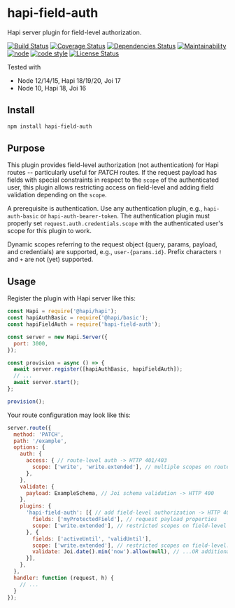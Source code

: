 # hapi-field-auth

Hapi server plugin for field-level authorization.

[![Build Status](https://travis-ci.org/frankthelen/hapi-field-auth.svg?branch=master)](https://travis-ci.org/frankthelen/hapi-field-auth)
[![Coverage Status](https://coveralls.io/repos/github/frankthelen/hapi-field-auth/badge.svg?branch=master)](https://coveralls.io/github/frankthelen/hapi-field-auth?branch=master)
[![Dependencies Status](https://david-dm.org/frankthelen/hapi-field-auth.svg)](https://david-dm.org/frankthelen/hapi-field-auth)
[![Maintainability](https://api.codeclimate.com/v1/badges/9a28b9cc8e829ae17a80/maintainability)](https://codeclimate.com/github/frankthelen/hapi-field-auth/maintainability)
[![node](https://img.shields.io/node/v/hapi-field-auth.svg)]()
[![code style](https://img.shields.io/badge/code_style-airbnb-brightgreen.svg)](https://github.com/airbnb/javascript)
[![License Status](http://img.shields.io/npm/l/hapi-field-auth.svg)]()

Tested with

* Node 12/14/15, Hapi 18/19/20, Joi 17
* Node 10, Hapi 18, Joi 16

## Install

```bash
npm install hapi-field-auth
```

## Purpose

This plugin provides field-level authorization (not authentication)
for Hapi routes -- particularly useful for *PATCH* routes.
If the request payload has fields with special constraints
in respect to the `scope` of the authenticated user,
this plugin allows restricting access on field-level
and adding field validation depending on the `scope`.

A prerequisite is authentication.
Use any authentication plugin, e.g., `hapi-auth-basic` or `hapi-auth-bearer-token`.
The authentication plugin must properly set `request.auth.credentials.scope`
with the authenticated user's scope for this plugin to work.

Dynamic scopes referring to the request object (query, params, payload, and credentials)
are supported, e.g., `user-{params.id}`. Prefix characters `!` and `+` are not (yet) supported.

## Usage

Register the plugin with Hapi server like this:
```js
const Hapi = require('@hapi/hapi');
const hapiAuthBasic = require('@hapi/basic');
const hapiFieldAuth = require('hapi-field-auth');

const server = new Hapi.Server({
  port: 3000,
});

const provision = async () => {
  await server.register([hapiAuthBasic, hapiFieldAuth]);
  // ...
  await server.start();
};

provision();
```

Your route configuration may look like this:
```js
server.route({
  method: 'PATCH',
  path: '/example',
  options: {
    auth: {
      access: { // route-level auth -> HTTP 401/403
        scope: ['write', 'write.extended'], // multiple scopes on route-level
      },
    },
    validate: {
      payload: ExampleSchema, // Joi schema validation -> HTTP 400
    },
    plugins: {
      'hapi-field-auth': [{ // add field-level authorization -> HTTP 403
        fields: ['myProtectedField'], // request payload properties
        scope: ['write.extended'], // restricted scopes on field-level
      }, {
        fields: ['activeUntil', 'validUntil'],
        scope: ['write.extended'], // restricted scopes on field-level...
        validate: Joi.date().min('now').allow(null), // ...OR additional Joi schema -> HTTP 400
      }],
    },
  },
  handler: function (request, h) {
    // ...
  }
});
```
